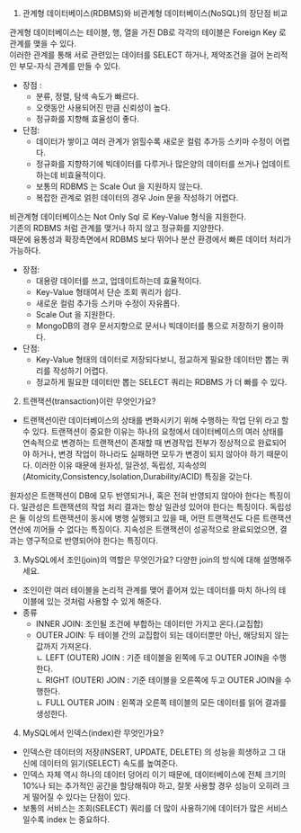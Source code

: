 1. 관계형 데이터베이스(RDBMS)와 비관계형 데이터베이스(NoSQL)의 장단점 비교

관게형 데이터베이스는 테이블, 행, 열을 가진 DB로 각각의 테이블은 Foreign Key 로 관계를 맺을 수 있다.  
이러한 관계를 통해 서로 관련있는 데이터를 SELECT 하거나, 제약조건을 걸어 논리적인 부모-자식 관계를 만들 수 있다.
- 장점 :
  - 분류, 정렬, 탐색 속도가 빠르다.
  - 오랫동안 사용되어진 만큼 신뢰성이 높다.
  - 정규화를 지향해 효율성이 좋다.
- 단점:
  - 데이터가 쌓이고 여러 관계가 얽힐수록 새로운 컬럼 추가등 스키마 수정이 어렵다.
  - 정규화를 지향하기에 빅데이터를 다루거나 많은양의 데이터를 쓰거나 업데이트하는데 비효율적이다.
  - 보통의 RDBMS 는 Scale Out 을 지원하지 않는다.
  - 복잡한 관계로 얽힌 데이터의 경우 Join 문을 작성하기 어렵다.

비관계형 데이터베이스는 Not Only Sql 로 Key-Value 형식을 지원한다.  
기존의 RDBMS 처럼 관계를 맺거나 하지 않고 정규화를 지양한다.  
때문에 융통성과 확장측면에서 RDBMS 보다 뛰어나 분산 환경에서 빠른 데이터 처리가 가능하다.
- 장점:
  - 대용량 데이터를 쓰고, 업데이트하는데 효율적이다.
  - Key-Value 형태여서 단순 조회 쿼리가 쉽다.
  - 새로운 컬럼 추가등 스키마 수정이 자유롭다.
  - Scale Out 을 지원한다.
  - MongoDB의 경우 문서지향으로 문서나 빅데이터를 통으로 저장하기 용이하다.
- 단점:
  - Key-Value 형태의 데이터로 저장되다보니, 정교하게 필요한 데이터만 뽑는 쿼리를 작성하기 어렵다.
  - 정교하게 필요한 데이터만 뽑는 SELECT 쿼리는 RDBMS 가 더 빠를 수 있다. 

2. 트랜잭션(transaction)이란 무엇인가요?

- 트랜잭션이란 데이터베이스의 상태를 변화시키기 위해 수행하는 작업 단위 라고 할 수 있다.
  트랜잭션이 중요한 이유는 하나의 요청에서 데이터베이스의 여러 상태를 연속적으로 변경하는 트랜잭션이 존재할 때
  변경작업 전부가 정상적으로 완료되어야 하거나, 변경 작업이 하나라도 실패하면 모두가 변경이 되지 않아야 하기 때문이다.
  이러한 이유 때문에 원자성, 일관성, 독립성, 지속성의 (Atomicity,Consistency,Isolation,Durability/ACID) 특징을 갖는다.

원자성은 트랜잭션이 DB에 모두 반영되거나, 혹은 전혀 반영되지 않아야 한다는 특징이다.
일관성은 트랜잭션의 작업 처리 결과는 항상 일관성 있어야 한다는 특징이다.
독립성은 둘 이상의 트랜잭션이 동시에 병행 실행되고 있을 때, 어떤 트랜잭션도 다른 트랜잭션 연산에 끼어들 수 없다는 특징이다.
지속성은 트랜잭션이 성공적으로 완료되었으면, 결과는 영구적으로 반영되어야 한다는 특징이다.

3. MySQL에서 조인(join)의 역할은 무엇인가요? 다양한 join의 방식에 대해 설명해주세요.

- 조인이란 여러 테이블을 논리적 관계를 맺어 흩어져 있는 데이터를 마치 하나의 테이블에 있는 것처럼 사용할 수 있게 해준다.
- 종류
  - INNER JOIN: 조인될 조건에 부합하는 데이터만 가지고 온다.(교집합)
  - OUTER JOIN: 두 테이블 간의 교집합이 되는 데이터뿐만 아닌, 해당되지 않는 값까지 가져온다.   
     ㄴ LEFT (OUTER) JOIN : 기준 테이블을 왼쪽에 두고 OUTER JOIN을 수행한다.      
     ㄴ RIGHT (OUTER) JOIN : 기준 테이블을 오른쪽에 두고  OUTER JOIN을 수행한다.      
     ㄴ FULL OUTER JOIN : 왼쪽과 오른쪽 테이블의 모든 데이터를 읽어 결과를 생성한다.   

4. MySQL에서 인덱스(index)란 무엇인가요?

- 인덱스란 데이터의 저장(INSERT, UPDATE, DELETE) 의 성능을 희생하고 그 대신에 데이터의 읽기(SELECT) 속도를 높여준다.  
- 인덱스 자체 역시 하나의 데이터 덩어리 이기 때문에, 데이터베이스에 전체 크기의 10%나 되는 추가적인 공간을 할당해줘야 하고, 잘못 사용할 경우 성능이 오히려 크게 떨어질 수 있다는 단점이 있다.  
- 보통의 서비스는 조회(SELECT) 쿼리를 더 많이 사용하기에 데이터가 많은 서비스일수록 index 는 중요하다.
